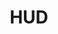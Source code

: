 ---
# This topic lives at
# https://digital.gov/topics/hud

slug: "hud"

# Topic Title
title: "HUD"

# description — keep it short and clear
summary: ""


# Weight
weight: 1

# For more information on managing topics,
# see https://github.com/GSA/digitalgov.gov/wiki
---